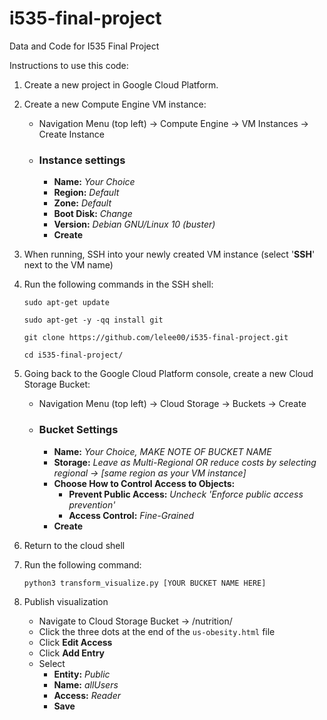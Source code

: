# i535-final-project
Data and Code for I535 Final Project

Instructions to use this code:

1. Create a new project in Google Cloud Platform. 
2. Create a new Compute Engine VM instance: 
   
   * Navigation Menu (top left) $\rightarrow$ Compute Engine $\rightarrow$ VM Instances $\rightarrow$ Create Instance  
   * ### Instance settings  
      * **Name:** *Your Choice*  
      * **Region:** *Default*
      * **Zone:** *Default*  
      * **Boot Disk:** *Change*   
      * **Version:** *Debian GNU/Linux 10 (buster)*
      * **Create**
 3. When running, SSH into your newly created VM instance (select '**SSH**' next to the VM name)
 4. Run the following commands in the SSH shell:

      `sudo apt-get update`
      
      `sudo apt-get -y -qq install git`
      
      `git clone https://github.com/lelee00/i535-final-project.git`
      
      `cd i535-final-project/`
      
5. Going back to the Google Cloud Platform console, create a new Cloud Storage Bucket:

   * Navigation Menu (top left) $\rightarrow$ Cloud Storage $\rightarrow$ Buckets $\rightarrow$ Create 
   * ### Bucket Settings
      * **Name:** *Your Choice, MAKE NOTE OF BUCKET NAME*
      * **Storage:** *Leave as Multi-Regional OR reduce costs by selecting regional $\rightarrow$ [same region as your VM instance]*
      * **Choose How to Control Access to Objects:**    
         * **Prevent Public Access:** *Uncheck 'Enforce public access prevention'* 
         * **Access Control:** *Fine-Grained*
      * **Create**
6. Return to the cloud shell
7. Run the following command:
   
   `python3 transform_visualize.py [YOUR BUCKET NAME HERE]`
8. Publish visualization
   
   * Navigate to Cloud Storage Bucket $\rightarrow$ /nutrition/
   * Click the three dots at the end of the `us-obesity.html` file
   * Click **Edit Access**
   * Click **Add Entry**
   * Select
      * **Entity:** *Public*
      * **Name:** *allUsers*
      * **Access:** *Reader*
      * **Save**


      
